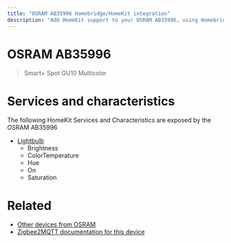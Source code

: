 ```yaml
---
title: "OSRAM AB35996 Homebridge/HomeKit integration"
description: "Add HomeKit support to your OSRAM AB35996, using Homebridge, Zigbee2MQTT and homebridge-z2m."
---
```

<!---
This file has been GENERATED using src/docgen/docgen.ts
DO NOT EDIT THIS FILE MANUALLY!
-->
# OSRAM AB35996
> Smart+ Spot GU10 Multicolor


# Services and characteristics
The following HomeKit Services and Characteristics are exposed by
the OSRAM AB35996

* [Lightbulb](../../light.md)
  * Brightness
  * ColorTemperature
  * Hue
  * On
  * Saturation


# Related
* [Other devices from OSRAM](../index.md#osram)
* [Zigbee2MQTT documentation for this device](https://www.zigbee2mqtt.io/devices/AB35996.html)